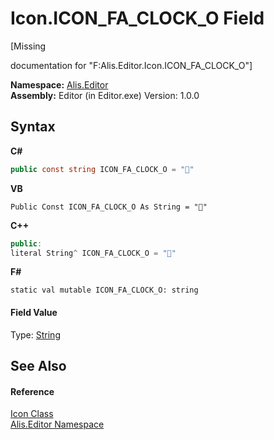 # Icon.ICON_FA_CLOCK_O Field
 

\[Missing <summary> documentation for "F:Alis.Editor.Icon.ICON_FA_CLOCK_O"\]

**Namespace:**&nbsp;<a href="b150ade4-39de-a232-5f06-d3cdc1b2c538">Alis.Editor</a><br />**Assembly:**&nbsp;Editor (in Editor.exe) Version: 1.0.0

## Syntax

**C#**<br />
``` C#
public const string ICON_FA_CLOCK_O = ""
```

**VB**<br />
``` VB
Public Const ICON_FA_CLOCK_O As String = ""
```

**C++**<br />
``` C++
public:
literal String^ ICON_FA_CLOCK_O = ""
```

**F#**<br />
``` F#
static val mutable ICON_FA_CLOCK_O: string
```


#### Field Value
Type: <a href="https://docs.microsoft.com/dotnet/api/system.string" target="_blank">String</a>

## See Also


#### Reference
<a href="cc0f883c-67f8-f772-c6d7-a60b129f22a7">Icon Class</a><br /><a href="b150ade4-39de-a232-5f06-d3cdc1b2c538">Alis.Editor Namespace</a><br />